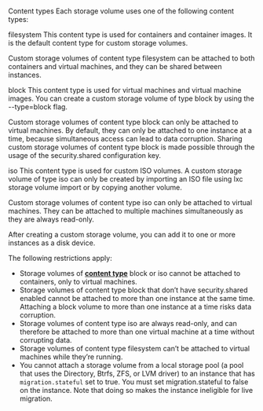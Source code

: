 # **[](https://documentation.ubuntu.com/lxd/latest/explanation/storage/#content-types)**

Content types
Each storage volume uses one of the following content types:

filesystem
This content type is used for containers and container images. It is the default content type for custom storage volumes.

Custom storage volumes of content type filesystem can be attached to both containers and virtual machines, and they can be shared between instances.

block
This content type is used for virtual machines and virtual machine images. You can create a custom storage volume of type block by using the --type=block flag.

Custom storage volumes of content type block can only be attached to virtual machines. By default, they can only be attached to one instance at a time, because simultaneous access can lead to data corruption. Sharing custom storage volumes of content type block is made possible through the usage of the security.shared configuration key.

iso
This content type is used for custom ISO volumes. A custom storage volume of type iso can only be created by importing an ISO file using lxc storage volume import or by copying another volume.

Custom storage volumes of content type iso can only be attached to virtual machines. They can be attached to multiple machines simultaneously as they are always read-only.

After creating a custom storage volume, you can add it to one or more instances as a disk device.

The following restrictions apply:

- Storage volumes of **[content type](https://documentation.ubuntu.com/lxd/latest/explanation/storage/#storage-content-types)** block or iso cannot be attached to containers, only to virtual machines.
- Storage volumes of content type block that don’t have security.shared enabled cannot be attached to more than one instance at the same time. Attaching a block volume to more than one instance at a time risks data corruption.
- Storage volumes of content type iso are always read-only, and can therefore be attached to more than one virtual machine at a time without corrupting data.
- Storage volumes of content type filesystem can’t be attached to virtual machines while they’re running.
- You cannot attach a storage volume from a local storage pool (a pool that uses the Directory, Btrfs, ZFS, or LVM driver) to an instance that has `migration.stateful` set to true. You must set migration.stateful to false on the instance. Note that doing so makes the instance ineligible for live migration.
